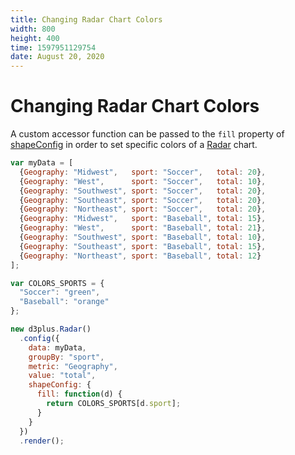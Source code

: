 ```yaml
---
title: Changing Radar Chart Colors
width: 800
height: 400
time: 1597951129754
date: August 20, 2020
---
```


# Changing Radar Chart Colors

A custom accessor function can be passed to the `fill` property of [shapeConfig](http://d3plus.org/docs/#Shape.fill) in order to set specific colors of a [Radar](http://d3plus.org/docs/#Radar) chart. 

```js
var myData = [
  {Geography: "Midwest",   sport: "Soccer",   total: 20},
  {Geography: "West",      sport: "Soccer",   total: 10},
  {Geography: "Southwest", sport: "Soccer",   total: 20},
  {Geography: "Southeast", sport: "Soccer",   total: 20},
  {Geography: "Northeast", sport: "Soccer",   total: 20},
  {Geography: "Midwest",   sport: "Baseball", total: 15},
  {Geography: "West",      sport: "Baseball", total: 21},
  {Geography: "Southwest", sport: "Baseball", total: 10},
  {Geography: "Southeast", sport: "Baseball", total: 15},
  {Geography: "Northeast", sport: "Baseball", total: 12}
];

var COLORS_SPORTS = {
  "Soccer": "green",
  "Baseball": "orange"
};

new d3plus.Radar()
  .config({
    data: myData,
    groupBy: "sport",
    metric: "Geography",
    value: "total",
    shapeConfig: {
      fill: function(d) {
        return COLORS_SPORTS[d.sport];
      }
    }
  })
  .render();
```

